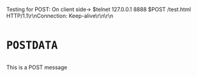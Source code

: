 Testing for POST:
On client side->
$telnet 127.0.0.1 8888
$POST /test.html HTTP/1.1\r\nConnection: Keep-alive\r\n\r\n<html><body><pre><h1>POSTDATA</h1></pre>This is a POST message</body></html>
